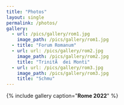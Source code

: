 ```yaml
---
title: "Photos"
layout: single
permalink: /photos/
gallery:
  - url: /pics/gallery/rom1.jpg
    image_path: /pics/gallery/rom1.jpg
  - title: "Forum Romanum"
  - url: url: /pics/gallery/rom2.jpg
    image_path: /pics/gallery/rom2.jpg
    title: "TrinitÃ  dei Monti"
  - url: url: /pics/gallery/rom3.jpg
    image_path: /pics/gallery/rom3.jpg
    title: "Schmu"
---
```


{% include gallery caption="**Rome 2022**" %}
